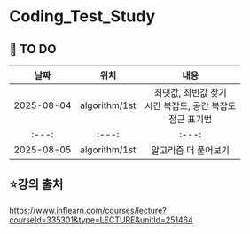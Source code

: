 # Coding_Test_Study


## 📌 TO DO
| 날짜 | 위치 | 내용 |
|:---:|:---:|:---:|
| 2025-08-04 | algorithm/1st | 최댓값, 최빈값 찾기<br/> 시간 복잡도, 공간 복잡도<br/> 점근 표기법<br/>  |
|:---:|:---:|:---:|
| 2025-08-05 | algorithm/1st | 알고리즘 더 풀어보기 |



## ⭐강의 출처
 https://www.inflearn.com/courses/lecture?courseId=335301&type=LECTURE&unitId=251464

